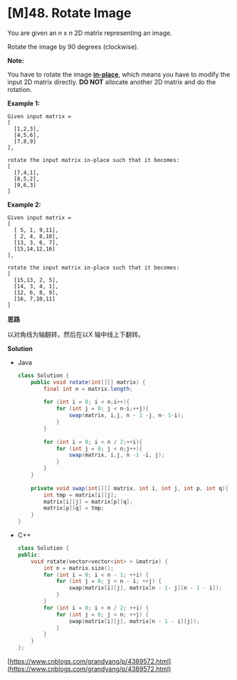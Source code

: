 # [M]48. Rotate Image

You are given an *n* x *n* 2D matrix representing an image.

Rotate the image by 90 degrees (clockwise).

**Note:**

You have to rotate the image [**in-place**](https://en.wikipedia.org/wiki/In-place_algorithm), which means you have to modify the input 2D matrix directly. **DO NOT** allocate another 2D matrix and do the rotation.

**Example 1:**

```
Given input matrix = 
[
  [1,2,3],
  [4,5,6],
  [7,8,9]
],

rotate the input matrix in-place such that it becomes:
[
  [7,4,1],
  [8,5,2],
  [9,6,3]
]
```

**Example 2:**

```
Given input matrix =
[
  [ 5, 1, 9,11],
  [ 2, 4, 8,10],
  [13, 3, 6, 7],
  [15,14,12,16]
], 

rotate the input matrix in-place such that it becomes:
[
  [15,13, 2, 5],
  [14, 3, 4, 1],
  [12, 6, 8, 9],
  [16, 7,10,11]
]
```

**思路**

以对角线为轴翻转，然后在以X 轴中线上下翻转。

**Solution**

+ Java

  ```java
  class Solution {
      public void rotate(int[][] matrix) {
          final int n = matrix.length;
          
          for (int i = 0; i < n;i++){
              for (int j = 0; j < n-i;++j){
                  swap(matrix, i,j, n - 1 -j, n- 1-i);
              }
          }
          
          for (int i = 0; i < n / 2;++i){
              for (int j = 0; j < n;j++){
                  swap(matrix, i,j, n -1 -i, j);
              }
          }
      }
      
      private void swap(int[][] matrix, int i, int j, int p, int q){
          int tmp = matrix[i][j];
          matrix[i][j] = matrix[p][q];
          matrix[p][q] = tmp;
      }
  }
  ```



+ C++

  ```c++
  class Solution {
  public:
      void rotate(vector<vector<int> > &matrix) {
          int n = matrix.size();
          for (int i = 0; i < n - 1; ++i) {
              for (int j = 0; j < n - i; ++j) {
                  swap(matrix[i][j], matrix[n - 1- j][n - 1 - i]);
              }
          }
          for (int i = 0; i < n / 2; ++i) {
              for (int j = 0; j < n; ++j) {
                  swap(matrix[i][j], matrix[n - 1 - i][j]);
              }
          }
      }
  };
  ```



[https://www.cnblogs.com/grandyang/p/4389572.html](https://www.cnblogs.com/grandyang/p/4389572.html)

